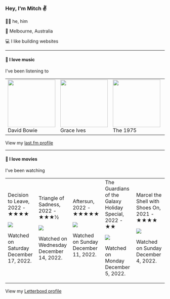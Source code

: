 <article><h3>Hey, I&#x27;m Mitch ✌️</h3><section><p>🙆‍♂️ he, him</p><p>📍 Melbourne, Australia</p><p>💻 I like building websites</p></section><hr/><section><h4>💽 I love music</h4><p>I&#x27;ve been listening to</p><table><tbody><td><img src="https://lastfm.freetls.fastly.net/i/u/174s/ddbef24ddf79302be4c79d6cdc9f77e1.png" height="150px" alt="" role="presentation"/><br/>David Bowie</td><td><img src="https://lastfm.freetls.fastly.net/i/u/174s/5394d0e0b39b5e69f239b3af20123770.png" height="150px" alt="" role="presentation"/><br/>Grace Ives</td><td><img src="https://lastfm.freetls.fastly.net/i/u/174s/2666bdc9b7264b799f8a882e471cd62e.png" height="150px" alt="" role="presentation"/><br/>The 1975</td><td><img src="https://lastfm.freetls.fastly.net/i/u/174s/140fbd4e75078c59a9a1552a8dfd1d85.png" height="150px" alt="" role="presentation"/><br/>Big Thief</td><td><img src="https://lastfm.freetls.fastly.net/i/u/174s/b53fb2972136d3b4807ade225392e246.png" height="150px" alt="" role="presentation"/><br/>Fred again..</td></tbody></table><span>View my <a href="https://www.last.fm/user/mylsb">last.fm profile</a></span></section><hr/><section><h4>📼 I love movies</h4><p>I&#x27;ve been watching</p><table><tbody><td>Decision to Leave, 2022 - ★★★★<br/><span> <p><img src="https://a.ltrbxd.com/resized/film-poster/6/2/9/3/2/0/629320-decision-to-leave-0-600-0-900-crop.jpg?v=30eaeaf481"/></p> <p>Watched on Saturday December 17, 2022.</p> </span></td><td>Triangle of Sadness, 2022 - ★★★½<br/><span> <p><img src="https://a.ltrbxd.com/resized/film-poster/4/2/7/9/7/0/427970-triangle-of-sadness-0-600-0-900-crop.jpg?v=a9210ebfee"/></p> <p>Watched on Wednesday December 14, 2022.</p> </span></td><td>Aftersun, 2022 - ★★★★★<br/><span> <p><img src="https://a.ltrbxd.com/resized/film-poster/8/6/8/5/5/8/868558-aftersun-0-600-0-900-crop.jpg?v=5ce2118fca"/></p> <p>Watched on Sunday December 11, 2022.</p> </span></td><td>The Guardians of the Galaxy Holiday Special, 2022 - ★★<br/><span> <p><img src="https://a.ltrbxd.com/resized/film-poster/6/9/3/8/9/0/693890-the-guardians-of-the-galaxy-holiday-special-0-600-0-900-crop.jpg?v=cc3d660612"/></p> <p>Watched on Monday December 5, 2022.</p> </span></td><td>Marcel the Shell with Shoes On, 2021 - ★★★★<br/><span> <p><img src="https://a.ltrbxd.com/resized/film-poster/7/8/1/3/2/6/781326-marcel-the-shell-with-shoes-on-0-600-0-900-crop.jpg?v=bc35f07a1c"/></p> <p>Watched on Sunday December 4, 2022.</p> </span></td></tbody></table><span>View my <a href="https://letterboxd.com/myslab/">Letterboxd profile</a></span></section></article>